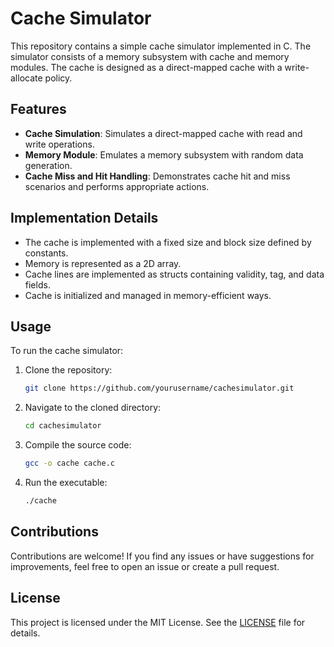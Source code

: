 # Cache Simulator

This repository contains a simple cache simulator implemented in C. The simulator consists of a memory subsystem with cache and memory modules. The cache is designed as a direct-mapped cache with a write-allocate policy.

## Features

- **Cache Simulation**: Simulates a direct-mapped cache with read and write operations.
- **Memory Module**: Emulates a memory subsystem with random data generation.
- **Cache Miss and Hit Handling**: Demonstrates cache hit and miss scenarios and performs appropriate actions.

## Implementation Details

- The cache is implemented with a fixed size and block size defined by constants.
- Memory is represented as a 2D array.
- Cache lines are implemented as structs containing validity, tag, and data fields.
- Cache is initialized and managed in memory-efficient ways.

## Usage

To run the cache simulator:

1. Clone the repository:

    ```bash
    git clone https://github.com/yourusername/cachesimulator.git
    ```

2. Navigate to the cloned directory:

    ```bash
    cd cachesimulator
    ```

3. Compile the source code:

    ```bash
    gcc -o cache cache.c
    ```

4. Run the executable:

    ```bash
    ./cache
    ```

## Contributions

Contributions are welcome! If you find any issues or have suggestions for improvements, feel free to open an issue or create a pull request.

## License

This project is licensed under the MIT License. See the [LICENSE](LICENSE) file for details.
